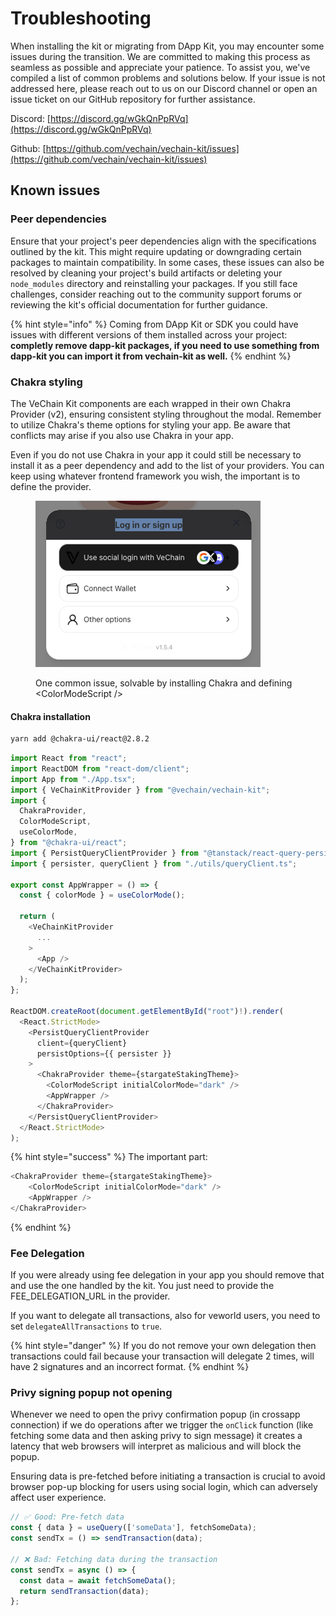 # Troubleshooting

When installing the kit or migrating from DApp Kit, you may encounter some issues during the transition. We are committed to making this process as seamless as possible and appreciate your patience. To assist you, we've compiled a list of common problems and solutions below. If your issue is not addressed here, please reach out to us on our Discord channel or open an issue ticket on our GitHub repository for further assistance.

Discord: [https://discord.gg/wGkQnPpRVq](https://discord.gg/wGkQnPpRVq)

Github: [https://github.com/vechain/vechain-kit/issues](https://github.com/vechain/vechain-kit/issues)

## Known issues

### Peer dependencies

Ensure that your project's peer dependencies align with the specifications outlined by the kit. This might require updating or downgrading certain packages to maintain compatibility. In some cases, these issues can also be resolved by cleaning your project's build artifacts or deleting your `node_modules` directory and reinstalling your packages. If you still face challenges, consider reaching out to the community support forums or reviewing the kit's official documentation for further guidance.

{% hint style="info" %}
Coming from DApp Kit or SDK you could have issues with different versions of them installed across your project: **completly remove dapp-kit packages, if you need to use something from dapp-kit you can import it from vechain-kit as well.**
{% endhint %}

### Chakra styling

The VeChain Kit components are each wrapped in their own Chakra Provider (v2), ensuring consistent styling throughout the modal. Remember to utilize Chakra's theme options for styling your app. Be aware that conflicts may arise if you also use Chakra in your app.

Even if you do not use Chakra in your app it could still be necessary to install it as a peer dependency and add to the list of your providers. You can keep using whatever frontend framework you wish, the important is to define the provider.

<figure><img src="../.gitbook/assets/image.png" alt=""><figcaption><p>One common issue, solvable by installing Chakra and defining &#x3C;ColorModeScript /></p></figcaption></figure>

#### Chakra installation

```sh
yarn add @chakra-ui/react@2.8.2
```

```typescript
import React from "react";
import ReactDOM from "react-dom/client";
import App from "./App.tsx";
import { VeChainKitProvider } from "@vechain/vechain-kit";
import {
  ChakraProvider,
  ColorModeScript,
  useColorMode,
} from "@chakra-ui/react";
import { PersistQueryClientProvider } from "@tanstack/react-query-persist-client";
import { persister, queryClient } from "./utils/queryClient.ts";

export const AppWrapper = () => {
  const { colorMode } = useColorMode();

  return (
    <VeChainKitProvider
      ...
    >
      <App />
    </VeChainKitProvider>
  );
};

ReactDOM.createRoot(document.getElementById("root")!).render(
  <React.StrictMode>
    <PersistQueryClientProvider
      client={queryClient}
      persistOptions={{ persister }}
    >
      <ChakraProvider theme={stargateStakingTheme}>
        <ColorModeScript initialColorMode="dark" />
        <AppWrapper />
      </ChakraProvider>
    </PersistQueryClientProvider>
  </React.StrictMode>
);

```

{% hint style="success" %}
The important part:

```typescript
<ChakraProvider theme={stargateStakingTheme}>
    <ColorModeScript initialColorMode="dark" />
    <AppWrapper />
</ChakraProvider>
```
{% endhint %}

### Fee Delegation

If you were already using fee delegation in your app you should remove that and use the one handled by the kit. You just need to provide the FEE\_DELEGATION\_URL in the provider.

If you want to delegate all transactions, also for veworld users, you need to set `delegateAllTransactions` to `true`.

{% hint style="danger" %}
If you do not remove your own delegation then transactions could fail because your transaction will delegate 2 times, will have 2 signatures and an incorrect format.
{% endhint %}

### Privy signing popup not opening

Whenever we need to open the privy confirmation popup (in crossapp connection) if we do operations after we trigger the `onClick` function (like fetching some data and then asking privy to sign message) it creates a latency that web browsers will interpret as malicious and will block the popup.

Ensuring data is pre-fetched before initiating a transaction is crucial to avoid browser pop-up blocking for users using social login, which can adversely affect user experience.

```javascript
// ✅ Good: Pre-fetch data
const { data } = useQuery(['someData'], fetchSomeData);
const sendTx = () => sendTransaction(data);

// ❌ Bad: Fetching data during the transaction
const sendTx = async () => {
  const data = await fetchSomeData();
  return sendTransaction(data);
};
```
